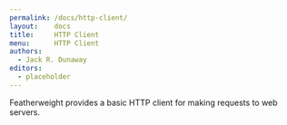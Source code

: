 ```yaml
---
permalink: /docs/http-client/
layout:    docs
title:     HTTP Client
menu:      HTTP Client
authors:
  - Jack R. Dunaway
editors:
  - placeholder
---
```


Featherweight provides a basic HTTP client for making requests to web servers.
